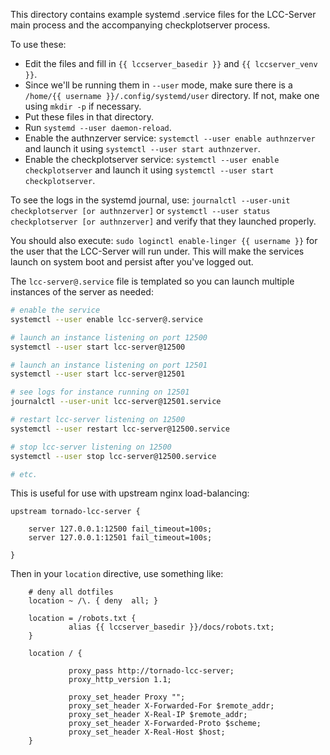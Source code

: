This directory contains example systemd .service files for the LCC-Server main
process and the accompanying checkplotserver process.

To use these:

- Edit the files and fill in `{{ lccserver_basedir }}` and `{{ lccserver_venv }}`.
- Since we'll be running them in `--user` mode, make sure there is a
  `/home/{{ username }}/.config/systemd/user` directory. If not, make one using
  `mkdir -p` if necessary.
- Put these files in that directory.
- Run `systemd --user daemon-reload`.
- Enable the authnzerver service: `systemctl --user enable authnzerver`
  and launch it using `systemctl --user start authnzerver`.
- Enable the checkplotserver service: `systemctl --user enable checkplotserver`
  and launch it using `systemctl --user start checkplotserver`.

To see the logs in the systemd journal, use: `journalctl --user-unit
checkplotserver [or authnzerver]` or `systemctl --user status checkplotserver
[or authnzerver]` and verify that they launched properly.

You should also execute: `sudo loginctl enable-linger {{ username }}` for the
user that the LCC-Server will run under. This will make the services launch on
system boot and persist after you've logged out.

The `lcc-server@.service` file is templated so you can launch multiple instances
of the server as needed:

```bash
# enable the service
systemctl --user enable lcc-server@.service

# launch an instance listening on port 12500
systemctl --user start lcc-server@12500

# launch an instance listening on port 12501
systemctl --user start lcc-server@12501

# see logs for instance running on 12501
journalctl --user-unit lcc-server@12501.service

# restart lcc-server listening on 12500
systemctl --user restart lcc-server@12500.service

# stop lcc-server listening on 12500
systemctl --user stop lcc-server@12500.service

# etc.
```

This is useful for use with upstream nginx load-balancing:

```
upstream tornado-lcc-server {

    server 127.0.0.1:12500 fail_timeout=100s;
    server 127.0.0.1:12501 fail_timeout=100s;

}
```

Then in your `location` directive, use something like:

```
    # deny all dotfiles
    location ~ /\. { deny  all; }

    location = /robots.txt {
             alias {{ lccserver_basedir }}/docs/robots.txt;
    }

    location / {

             proxy_pass http://tornado-lcc-server;
             proxy_http_version 1.1;

             proxy_set_header Proxy "";
             proxy_set_header X-Forwarded-For $remote_addr;
             proxy_set_header X-Real-IP $remote_addr;
             proxy_set_header X-Forwarded-Proto $scheme;
             proxy_set_header X-Real-Host $host;
    }
```
